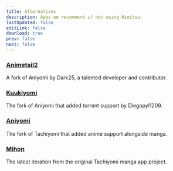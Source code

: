 ```yaml
---
title: Alternatives
description: Apps we recommend if not using Himitsu.
lastUpdated: false
editLink: false
download: true
prev: false
next: false
---
```


### [Animetail2](https://github.com/Dark25/Animetail2)
A fork of Aniyomi by Dark25, a talented developer and contributor.

### [Kuukiyomi](https://aniyomi.org/forks/Kuukiyomi/)
The fork of Aniyomi that added torrent support by Diegopyl1209.

### [Aniyomi](https://aniyomi.org/)
The fork of Tachiyomi that added anime support alongside manga.

### [Mihon](https://mihon.app/)
The latest iteration from the original Tachiyomi manga app project.